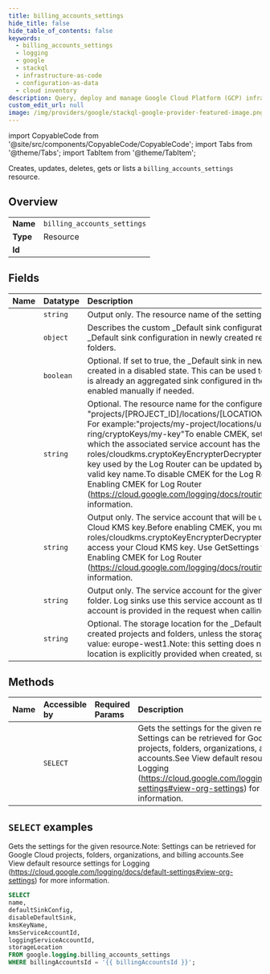 ```yaml
---
title: billing_accounts_settings
hide_title: false
hide_table_of_contents: false
keywords:
  - billing_accounts_settings
  - logging
  - google
  - stackql
  - infrastructure-as-code
  - configuration-as-data
  - cloud inventory
description: Query, deploy and manage Google Cloud Platform (GCP) infrastructure and resources using SQL
custom_edit_url: null
image: /img/providers/google/stackql-google-provider-featured-image.png
---
```


import CopyableCode from '@site/src/components/CopyableCode/CopyableCode';
import Tabs from '@theme/Tabs';
import TabItem from '@theme/TabItem';

Creates, updates, deletes, gets or lists a <code>billing_accounts_settings</code> resource.

## Overview
<table><tbody>
<tr><td><b>Name</b></td><td><code>billing_accounts_settings</code></td></tr>
<tr><td><b>Type</b></td><td>Resource</td></tr>
<tr><td><b>Id</b></td><td><CopyableCode code="google.logging.billing_accounts_settings" /></td></tr>
</tbody></table>

## Fields
| Name | Datatype | Description |
|:-----|:---------|:------------|
| <CopyableCode code="name" /> | `string` | Output only. The resource name of the settings. |
| <CopyableCode code="defaultSinkConfig" /> | `object` | Describes the custom _Default sink configuration that is used to override the built-in _Default sink configuration in newly created resource containers, such as projects or folders. |
| <CopyableCode code="disableDefaultSink" /> | `boolean` | Optional. If set to true, the _Default sink in newly created projects and folders will created in a disabled state. This can be used to automatically disable log storage if there is already an aggregated sink configured in the hierarchy. The _Default sink can be re-enabled manually if needed. |
| <CopyableCode code="kmsKeyName" /> | `string` | Optional. The resource name for the configured Cloud KMS key.KMS key name format: "projects/[PROJECT_ID]/locations/[LOCATION]/keyRings/[KEYRING]/cryptoKeys/[KEY]" For example:"projects/my-project/locations/us-central1/keyRings/my-ring/cryptoKeys/my-key"To enable CMEK, set this field to a valid kms_key_name for which the associated service account has the required roles/cloudkms.cryptoKeyEncrypterDecrypter role assigned for the key.The Cloud KMS key used by the Log Router can be updated by changing the kms_key_name to a new valid key name.To disable CMEK for the Log Router, set this field to an empty string.See Enabling CMEK for Log Router (https://cloud.google.com/logging/docs/routing/managed-encryption) for more information. |
| <CopyableCode code="kmsServiceAccountId" /> | `string` | Output only. The service account that will be used by the Log Router to access your Cloud KMS key.Before enabling CMEK, you must first assign the role roles/cloudkms.cryptoKeyEncrypterDecrypter to the service account that will be used to access your Cloud KMS key. Use GetSettings to obtain the service account ID.See Enabling CMEK for Log Router (https://cloud.google.com/logging/docs/routing/managed-encryption) for more information. |
| <CopyableCode code="loggingServiceAccountId" /> | `string` | Output only. The service account for the given resource container, such as project or folder. Log sinks use this service account as their writer_identity if no custom service account is provided in the request when calling the create sink method. |
| <CopyableCode code="storageLocation" /> | `string` | Optional. The storage location for the _Default and _Required log buckets of newly created projects and folders, unless the storage location is explicitly provided.Example value: europe-west1.Note: this setting does not affect the location of resources where a location is explicitly provided when created, such as custom log buckets. |

## Methods
| Name | Accessible by | Required Params | Description |
|:-----|:--------------|:----------------|:------------|
| <CopyableCode code="billing_accounts_get_settings" /> | `SELECT` | <CopyableCode code="billingAccountsId" /> | Gets the settings for the given resource.Note: Settings can be retrieved for Google Cloud projects, folders, organizations, and billing accounts.See View default resource settings for Logging (https://cloud.google.com/logging/docs/default-settings#view-org-settings) for more information. |

## `SELECT` examples

Gets the settings for the given resource.Note: Settings can be retrieved for Google Cloud projects, folders, organizations, and billing accounts.See View default resource settings for Logging (https://cloud.google.com/logging/docs/default-settings#view-org-settings) for more information.

```sql
SELECT
name,
defaultSinkConfig,
disableDefaultSink,
kmsKeyName,
kmsServiceAccountId,
loggingServiceAccountId,
storageLocation
FROM google.logging.billing_accounts_settings
WHERE billingAccountsId = '{{ billingAccountsId }}'; 
```

